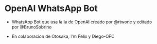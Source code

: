 # OpenAI WhatsApp Bot

- WhatsApp Bot que usa la Ia de OpenAI creado por @rtwone y editado por @BrunoSobrino

- En colaboracion de Otosaka, I'm Felix y Diego-OFC
